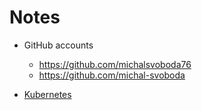 # Notes

- GitHub accounts
  - https://github.com/michalsvoboda76
  - https://github.com/michal-svoboda  

- [Kubernetes](K8s.md)
